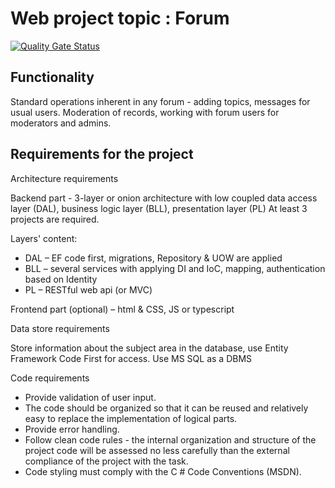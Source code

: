 # Web project topic : Forum

[![Quality Gate Status](https://sonarcloud.io/api/project_badges/measure?project=farhadsoft_EPAM-Forum&metric=alert_status)](https://sonarcloud.io/summary/new_code?id=farhadsoft_EPAM-Forum)

## Functionality

Standard operations inherent in any forum - adding topics, messages for usual users. Moderation of records, working with forum users for moderators and admins.

## Requirements for the project

Architecture requirements

Backend part - 3-layer or onion architecture with low coupled data access layer (DAL), business logic layer (BLL), presentation layer (PL) At least 3 projects are required.

 Layers&#39; content:

- DAL – EF code first, migrations, Repository &amp; UOW are applied
- BLL – several services with applying DI and IoC, mapping, authentication based on Identity
- PL – RESTful web api (or MVC)

Frontend part (optional) – html &amp; CSS, JS or typescript

Data store requirements

Store information about the subject area in the database, use Entity Framework Code First for access. Use MS SQL as a DBMS

Code requirements

- Provide validation of user input.
- The code should be organized so that it can be reused and relatively easy to replace the implementation of logical parts.
- Provide error handling.
- Follow clean code rules - the internal organization and structure of the project code will be assessed no less carefully than the external compliance of the project with the task.
- Code styling must comply with the C # Code Conventions (MSDN).
